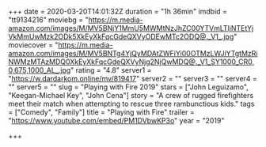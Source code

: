 +++
date = 2020-03-20T14:01:32Z
duration = "1h 36min"
imdbid = "tt9134216"
moviebg = "https://m.media-amazon.com/images/M/MV5BNjY1MmU5MWMtNzJhZC00YTVmLTljNTEtYjVkMmUwMzk2ODk5XkEyXkFqcGdeQXVyODEwMTc2ODQ@._V1_.jpg"
moviecover = "https://m.media-amazon.com/images/M/MV5BNTg4YjQyMDAtZWFiYi00OTMzLWJiYTgtMzRiNWMzMTAzMDQ0XkEyXkFqcGdeQXVyNjg2NjQwMDQ@._V1_SY1000_CR0,0,675,1000_AL_.jpg"
rating = "4.8"
server1 = "https://w.dardarkom.online/mv/819417"
server2 = ""
server3 = ""
server4 = ""
server5 = ""
slug = "Playing with Fire 2019"
stars = ["John Leguizamo", "Keegan-Michael Key", "John Cena"]
story = "A crew of rugged firefighters meet their match when attempting to rescue three rambunctious kids."
tags = ["Comedy", "Family"]
title = "Playing with Fire"
trailer = "https://www.youtube.com/embed/PM1DVbwKP3o"
year = "2019"

+++
